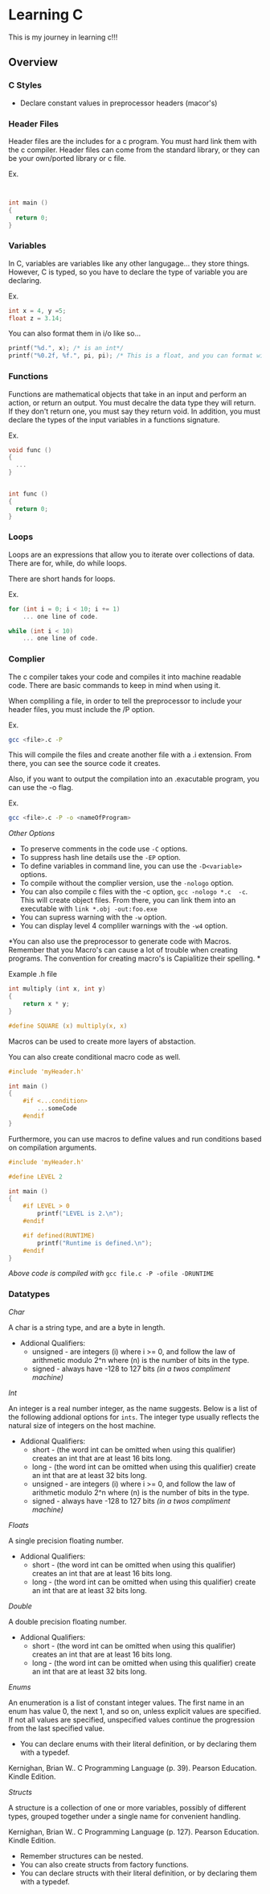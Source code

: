 # Learning C

This is my journey in learning c!!!

## Overview


### C Styles

* Declare constant values in preprocessor headers (macor's)

### Header Files

Header files are the includes for a c program. You must hard link them with the c compiler. Header files can
come from the standard library, or they can be your own/ported library or c file.

Ex.

``` c


int main ()
{
  return 0;
}
```

### Variables

In C, variables are variables like any other langugage... they store things. However, C is typed, so you have
to declare the type of variable you are declaring.

Ex.

``` c
int x = 4, y =5;
float z = 3.14;
```

You can also format them in i/o like so...

``` c
printf("%d.", x); /* is an int*/
printf("%0.2f, %f.", pi, pi); /* This is a float, and you can format with precision as well. */
```

### Functions

Functions are mathematical objects that take in an input and perform an action, or return an output.
You must decalre the data type they will return. If they don't return one, you must say they return void.
In addition, you must declare the types of the input variables in a functions signature.

Ex.

``` c
void func ()
{
  ...
}


int func ()
{
  return 0;
}
```

### Loops

Loops are an expressions that allow you to iterate over collections of data. There are for, while, do while loops.

There are short hands for loops.

Ex.

``` c
for (int i = 0; i < 10; i += 1)
	... one line of code.

while (int i < 10)
	... one line of code.
```

### Complier

The c compiler takes your code and compiles it into machine readable code. There are basic commands
to keep in mind when using it.

When compliling a file, in order to tell the preprocessor to include your header files, you must include the /P
option.

Ex.

``` sh
gcc <file>.c -P
```

This will compile the files and create another file with a <file>.i extension. From there, you can see the source code
it creates.

Also, if you want to output the compilation into an .exacutable program, you can use the -o flag.

Ex.

``` sh
gcc <file>.c -P -o <nameOfProgram>
```

*Other Options*

* To preserve comments in the code use `-C` options.
* To suppress hash line details use the `-EP` option.
* To define variables in command line, you can use the `-D<variable>` options.
* To compile without the complier version, use the `-nologo` option.
* You can also compile c files with the -c option, `gcc -nologo *.c  -c`. This will create object files.
From there, you can link them into an executable with `link *.obj -out:foo.exe`
* You can supress warning with the `-w` option.
* You can display level 4 compliler warnings with the `-w4` option.

*You can also use the preprocessor to generate code with Macros. Remember that you Macro's can cause a lot of trouble
when creating programs. The convention for creating macro's is Capialitize their spelling.
*

Example .h file
``` c
int multiply (int x, int y)
{
	return x * y;
}

#define SQUARE (x) multiply(x, x) 
```

Macros can be used to create more layers of abstaction.

You can also create conditional macro code as well.

``` c
#include 'myHeader.h' 

int main ()
{
	#if <...condition>
		...someCode
	#endif 
}
```

Furthermore, you can use macros to define values and run conditions based on compilation arguments.

``` c
#include 'myHeader.h'

#define LEVEL 2

int main ()
{
	#if LEVEL > 0 
		printf("LEVEL is 2.\n");
	#endif

	#if defined(RUNTIME)
		printf("Runtime is defined.\n");
	#endif
}
```
*Above code is compiled with*
`gcc file.c -P -ofile -DRUNTIME`

### Datatypes
*Char*

A char is a string type, and are a byte in length.

* Addional Qualifiers:
	- unsigned - are integers (i) where i >= 0, and follow the law of arithmetic modulo 2^n where (n) is the number of
	bits in the type.
	- signed - always have -128 to 127 bits *(in a twos compliment machine)*


*Int*

An integer is a real number integer, as the name suggests. Below is a list of the following addional options for
`ints`. The integer type usually reflects the natural size of integers on the host machine.

* Addional Qualifiers:
	- short - (the word int can be omitted when using this qualifier) creates an int that are at least 16 bits long.
	- long - (the word int can be omitted when using this qualifier) create an int that are at least 32 bits long. 
	- unsigned - are integers (i) where i >= 0, and follow the law of arithmetic modulo 2^n where (n) is the number of
	bits in the type.
	- signed - always have -128 to 127 bits *(in a twos compliment machine)*

*Floats*

A single precision floating number.

* Addional Qualifiers:
	- short - (the word int can be omitted when using this qualifier) creates an int that are at least 16 bits long.
	- long - (the word int can be omitted when using this qualifier) create an int that are at least 32 bits long. 

*Double*

A double precision floating number.

* Addional Qualifiers:
	- short - (the word int can be omitted when using this qualifier) creates an int that are at least 16 bits long.
	- long - (the word int can be omitted when using this qualifier) create an int that are at least 32 bits long. 


*Enums*

An enumeration is a list of constant integer values. The first name in an enum has value 0, the next 1, and so on,
unless explicit values are specified. If not all values are specified, unspecified values continue the progression
from the last specified value.

* You can declare enums with their literal definition, or by declaring them with a typedef.

Kernighan, Brian W.. C Programming Language (p. 39). Pearson Education. Kindle Edition. 

*Structs*

A structure is a collection of one or more variables, possibly of different types, grouped together under a single name
for convenient handling.

Kernighan, Brian W.. C Programming Language (p. 127). Pearson Education. Kindle Edition. 

* Remember structures can be nested.
* You can also create structs from factory functions.
* You can declare structs with their literal definition, or by declaring them with a typedef.
